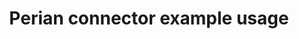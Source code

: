 ---
title: Perian connector example usage
weight: 1
variants: +flyte -serverless -byoc -byok
layout: py_example
example_file: /external/unionai-examples/flyte-integrations/flyte-connectors/perian_connector/perian_connector/example.py
---